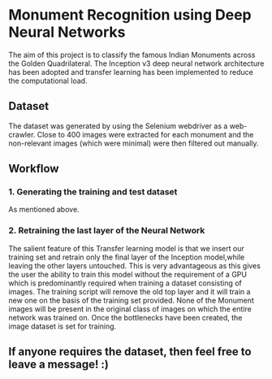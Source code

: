 
# Monument Recognition using Deep Neural Networks

The aim of this project is to classify the famous Indian Monuments across the Golden Quadrilateral. The Inception v3 deep neural network architecture has been adopted and transfer learning has been implemented to reduce the computational load.

## Dataset

The dataset was generated by using the Selenium webdriver as a web-crawler. Close to 400 images were extracted for each monument and the non-relevant images (which were minimal) were then filtered out manually. 

## Workflow

### 1. Generating the training and test dataset 

As mentioned above.

### 2. Retraining the last layer of the Neural Network

The salient feature of this Transfer learning model is that we insert our training set and retrain only the final layer of the Inception model,while leaving the other layers untouched. This is very advantageous as this gives the user the ability to train this model without the requirement of a GPU which is predominantly required when training a dataset consisting of images. The training script will remove the old top layer and it will train a new one on the basis of the training set provided. None of the Monument images will be present in the original class of images on which the entire network was trained on. Once the bottlenecks have been created, the image dataset is set for training.


## If anyone requires the dataset, then feel free to leave a message! :)
